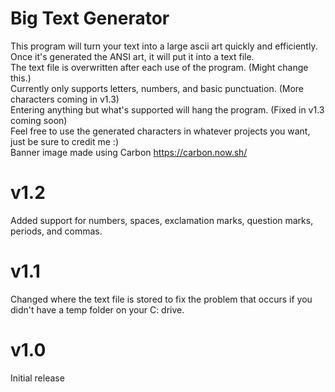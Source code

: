 # Big Text Generator
This program will turn your text into a large ascii art quickly and efficiently.<br/>
Once it's generated the ANSI art, it will put it into a text file.<br/>
The text file is overwritten after each use of the program. (Might change this.)<br/>
Currently only supports letters, numbers, and basic punctuation. (More characters coming in v1.3)<br/>
Entering anything but what's supported will hang the program. (Fixed in v1.3 coming soon)<br/>
Feel free to use the generated characters in whatever projects you want, just be sure to credit me :)<br/>
Banner image made using Carbon https://carbon.now.sh/

# v1.2
Added support for numbers, spaces, exclamation marks, question marks, periods, and commas.

# v1.1
Changed where the text file is stored to fix the problem that occurs if you didn't have a temp folder on your C: drive.

# v1.0
Initial release
